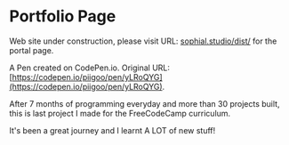 # Portfolio Page
Web site under construction, please visit URL: [sophial.studio/dist/](sophial.studio/dist/) for the portal page.


A Pen created on CodePen.io. Original URL: [https://codepen.io/piigoo/pen/yLRoQYG](https://codepen.io/piigoo/pen/yLRoQYG).

After 7 months of programming everyday and more than 30 projects built, this is last project I made for the FreeCodeCamp curriculum. 

It's been a great journey and I learnt A LOT of new stuff!
